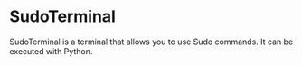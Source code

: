 # SudoTerminal
SudoTerminal is a terminal that allows you to use Sudo commands. It can be executed with Python.
